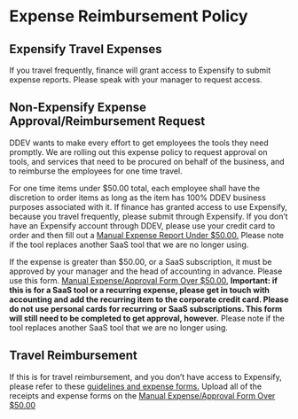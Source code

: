 
# Expense Reimbursement Policy
## Expensify Travel Expenses
If you travel frequently, finance will grant access to Expensify to submit expense reports. Please speak with your manager to request access.
## Non-Expensify Expense Approval/Reimbursement Request
DDEV wants to make every effort to get employees the tools they need promptly. We are rolling out this expense policy to request approval on tools, and services that need to be procured on behalf of the business, and to reimburse the employees for one time travel.

For one time items under $50.00 total, each employee shall have the discretion to order items as long as the item has 100% DDEV business purposes associated with it. If finance has granted access to use Expensify, because you travel frequently, please submit through Expensify. If you don’t have an Expensify account through DDEV, please use your credit card to order and then fill out a [Manual Expense Report Under $50.00.](https://docs.google.com/forms/d/e/1FAIpQLSf03OYMAt9i3-VSCHXleFZYpyKnR6otSMjPQCIfZ0Z2Zdto1g/viewform) Please note if the tool replaces another SaaS tool that we are no longer using.

If the expense is greater than $50.00, or a SaaS subscription, it must be approved by your manager and the head of accounting in advance.  Please use this form. [Manual Expense/Approval Form Over $50.00.](https://docs.google.com/forms/d/1ESay-WNO27v16zuIXNlDJLPtsikEd6Z9Xz5-ZE0RwvI/edit) **Important:  if this is for a SaaS tool or a recurring expense, please get in touch with accounting and add the recurring item to the corporate credit card. Please do not use personal cards for recurring or SaaS subscriptions.  This form will still need to be completed to get approval, however.** Please note if the tool replaces another SaaS tool that we are no longer using. 

## Travel Reimbursement
If this is for travel reimbursement, and you don’t have access to Expensify, please refer to these [guidelines and expense forms.](https://docs.google.com/document/d/1UWUzdDpXv1NaqkeR7EvLlVf8yHULXVLd5exeIl89pN0/edit#heading=h.1tm716pndpwh) Upload all of the receipts and expense forms on the [Manual Expense/Approval Form Over $50.00](https://docs.google.com/forms/d/1ESay-WNO27v16zuIXNlDJLPtsikEd6Z9Xz5-ZE0RwvI/edit)
